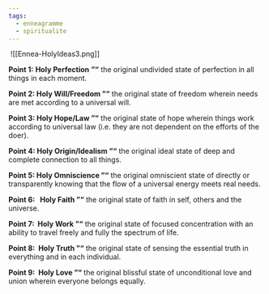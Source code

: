 ```yaml
---
tags:
  - enneagramme
  - spiritualite
---
```


 ![[Ennea-HolyIdeas3.png]]

**Point 1:** **Holy Perfection** **”“** the original undivided state of perfection in all things in each moment.

**Point 2: Holy Will/Freedom ”“** the original state of freedom wherein needs are met according to a universal will.

**Point 3: Holy Hope/Law ”“** the original state of hope wherein things work according to universal law (i.e. they are not dependent on the efforts of the doer).

**Point 4: Holy Origin/Idealism ”“** the original ideal state of deep and complete connection to all things.

**Point 5: Holy Omniscience ”“** the original omniscient state of directly or transparently knowing that the flow of a universal energy meets real needs.

**Point 6:   Holy Faith ”“** the original state of faith in self, others and the universe.

**Point 7:  Holy Work ”“** the original state of focused concentration with an ability to travel freely and fully the spectrum of life.

**Point 8:  Holy Truth ”“** the original state of sensing the essential truth in everything and in each individual.

**Point 9:  Holy Love ”“** the original blissful state of unconditional love and union wherein everyone belongs equally.